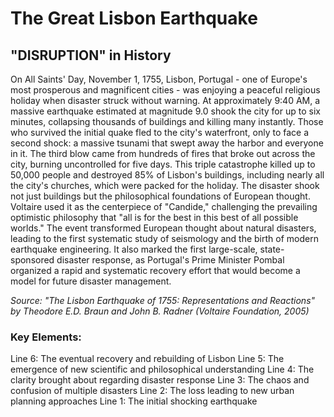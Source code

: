 # The Great Lisbon Earthquake

## "DISRUPTION" in History

On All Saints' Day, November 1, 1755, Lisbon, Portugal - one of Europe's most prosperous and magnificent cities - was enjoying a peaceful religious holiday when disaster struck without warning. At approximately 9:40 AM, a massive earthquake estimated at magnitude 9.0 shook the city for up to six minutes, collapsing thousands of buildings and killing many instantly. Those who survived the initial quake fled to the city's waterfront, only to face a second shock: a massive tsunami that swept away the harbor and everyone in it. The third blow came from hundreds of fires that broke out across the city, burning uncontrolled for five days. This triple catastrophe killed up to 50,000 people and destroyed 85% of Lisbon's buildings, including nearly all the city's churches, which were packed for the holiday. The disaster shook not just buildings but the philosophical foundations of European thought. Voltaire used it as the centerpiece of "Candide," challenging the prevailing optimistic philosophy that "all is for the best in this best of all possible worlds." The event transformed European thought about natural disasters, leading to the first systematic study of seismology and the birth of modern earthquake engineering. It also marked the first large-scale, state-sponsored disaster response, as Portugal's Prime Minister Pombal organized a rapid and systematic recovery effort that would become a model for future disaster management.

*Source: "The Lisbon Earthquake of 1755: Representations and Reactions" by Theodore E.D. Braun and John B. Radner (Voltaire Foundation, 2005)*

### Key Elements:
Line 6: The eventual recovery and rebuilding of Lisbon
Line 5: The emergence of new scientific and philosophical understanding
Line 4: The clarity brought about regarding disaster response
Line 3: The chaos and confusion of multiple disasters
Line 2: The loss leading to new urban planning approaches
Line 1: The initial shocking earthquake